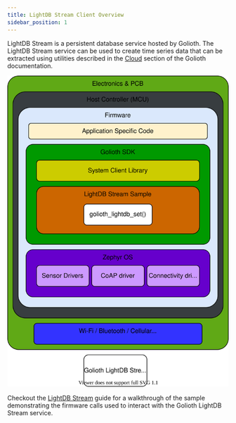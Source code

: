 ```yaml
---
title: LightDB Stream Client Overview
sidebar_position: 1
---
```


LightDB Stream is a persistent database service hosted by Golioth. The LightDB Stream service can be used to create time series data that can be extracted using utilities described in the [Cloud](https://docs.golioth.io/cloud) section of the Golioth documentation.

![Console](../assets/lightDB-stream-svg-a4.svg)

Checkout the [LightDB Stream](https://docs.golioth.io/data-handling/lightdb-stream/) guide for a walkthrough of the sample demonstrating the firmware calls used to interact with the Golioth LightDB Stream service.

